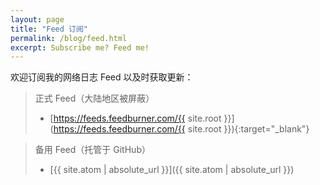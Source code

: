 ```yaml
---
layout: page
title: "Feed 订阅"
permalink: /blog/feed.html
excerpt: Subscribe me? Feed me!
---
```


欢迎订阅我的网络日志 Feed 以及时获取更新：

> 正式 Feed（大陆地区被屏蔽）
> * [https://feeds.feedburner.com/{{ site.root }}](https://feeds.feedburner.com/{{ site.root }}){:target="_blank"}

> 备用 Feed（托管于 GitHub）
> * [{{ site.atom | absolute_url }}]({{ site.atom | absolute_url }})
